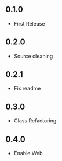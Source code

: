## 0.1.0

* First Release

## 0.2.0

* Source cleaning

## 0.2.1

* Fix readme

## 0.3.0

* Class Refactoring


## 0.4.0

* Enable Web